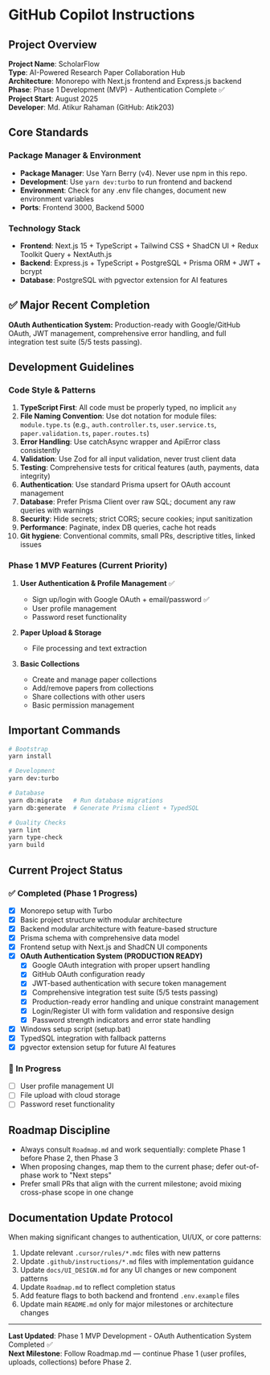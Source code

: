 # GitHub Copilot Instructions

## Project Overview

**Project Name**: ScholarFlow  
**Type**: AI-Powered Research Paper Collaboration Hub  
**Architecture**: Monorepo with Next.js frontend and Express.js backend  
**Phase**: Phase 1 Development (MVP) - Authentication Complete ✅  
**Project Start**: August 2025  
**Developer**: Md. Atikur Rahaman (GitHub: Atik203)

## Core Standards

### Package Manager & Environment

- **Package Manager**: Use Yarn Berry (v4). Never use npm in this repo.
- **Development**: Use `yarn dev:turbo` to run frontend and backend
- **Environment**: Check for any .env file changes, document new environment variables
- **Ports**: Frontend 3000, Backend 5000

### Technology Stack

- **Frontend**: Next.js 15 + TypeScript + Tailwind CSS + ShadCN UI + Redux Toolkit Query + NextAuth.js
- **Backend**: Express.js + TypeScript + PostgreSQL + Prisma ORM + JWT + bcrypt
- **Database**: PostgreSQL with pgvector extension for AI features

## ✅ Major Recent Completion

**OAuth Authentication System:** Production-ready with Google/GitHub OAuth, JWT management, comprehensive error handling, and full integration test suite (5/5 tests passing).

## Development Guidelines

### Code Style & Patterns

1. **TypeScript First**: All code must be properly typed, no implicit `any`
2. **File Naming Convention**: Use dot notation for module files: `module.type.ts` (e.g., `auth.controller.ts`, `user.service.ts`, `paper.validation.ts`, `paper.routes.ts`)
3. **Error Handling**: Use catchAsync wrapper and ApiError class consistently
4. **Validation**: Use Zod for all input validation, never trust client data
5. **Testing**: Comprehensive tests for critical features (auth, payments, data integrity)
6. **Authentication**: Use standard Prisma upsert for OAuth account management
7. **Database**: Prefer Prisma Client over raw SQL; document any raw queries with warnings
8. **Security**: Hide secrets; strict CORS; secure cookies; input sanitization
9. **Performance**: Paginate, index DB queries, cache hot reads
10. **Git hygiene**: Conventional commits, small PRs, descriptive titles, linked issues

### Phase 1 MVP Features (Current Priority)

1. **User Authentication & Profile Management** ✅
   - Sign up/login with Google OAuth + email/password ✅
   - User profile management
   - Password reset functionality

2. **Paper Upload & Storage**
   - File processing and text extraction

3. **Basic Collections**
   - Create and manage paper collections
   - Add/remove papers from collections
   - Share collections with other users
   - Basic permission management

## Important Commands

```bash
# Bootstrap
yarn install

# Development
yarn dev:turbo

# Database
yarn db:migrate   # Run database migrations
yarn db:generate  # Generate Prisma client + TypedSQL

# Quality Checks
yarn lint
yarn type-check
yarn build
```

## Current Project Status

### ✅ Completed (Phase 1 Progress)

- [x] Monorepo setup with Turbo
- [x] Basic project structure with modular architecture
- [x] Backend modular architecture with feature-based structure
- [x] Prisma schema with comprehensive data model
- [x] Frontend setup with Next.js and ShadCN UI components
- [x] **OAuth Authentication System (PRODUCTION READY)**
  - [x] Google OAuth integration with proper upsert handling
  - [x] GitHub OAuth configuration ready
  - [x] JWT-based authentication with secure token management
  - [x] Comprehensive integration test suite (5/5 tests passing)
  - [x] Production-ready error handling and unique constraint management
  - [x] Login/Register UI with form validation and responsive design
  - [x] Password strength indicators and error state handling
- [x] Windows setup script (setup.bat)
- [x] TypedSQL integration with fallback patterns
- [x] pgvector extension setup for future AI features

### 🚧 In Progress

- [ ] User profile management UI
- [ ] File upload with cloud storage
- [ ] Password reset functionality

## Roadmap Discipline

- Always consult `Roadmap.md` and work sequentially: complete Phase 1 before Phase 2, then Phase 3
- When proposing changes, map them to the current phase; defer out-of-phase work to "Next steps"
- Prefer small PRs that align with the current milestone; avoid mixing cross-phase scope in one change

## Documentation Update Protocol

When making significant changes to authentication, UI/UX, or core patterns:

1. Update relevant `.cursor/rules/*.mdc` files with new patterns
2. Update `.github/instructions/*.md` files with implementation guidance
3. Update `docs/UI_DESIGN.md` for any UI changes or new component patterns
4. Update `Roadmap.md` to reflect completion status
5. Add feature flags to both backend and frontend `.env.example` files
6. Update main `README.md` only for major milestones or architecture changes

---

**Last Updated**: Phase 1 MVP Development - OAuth Authentication System Completed ✅  
**Next Milestone**: Follow Roadmap.md — continue Phase 1 (user profiles, uploads, collections) before Phase 2.

